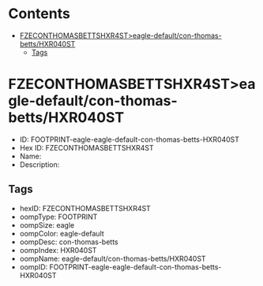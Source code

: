 



Contents
========

* [FZECONTHOMASBETTSHXR4ST>eagle-default/con-thomas-betts/HXR040ST](#fzeconthomasbettshxr4steagle-defaultcon-thomas-bettshxr040st)
	* [Tags](#tags)

# FZECONTHOMASBETTSHXR4ST>eagle-default/con-thomas-betts/HXR040ST

- ID: FOOTPRINT-eagle-eagle-default-con-thomas-betts-HXR040ST
- Hex ID: FZECONTHOMASBETTSHXR4ST
- Name: 
- Description: 

## Tags

- hexID: FZECONTHOMASBETTSHXR4ST
- oompType: FOOTPRINT
- oompSize: eagle
- oompColor: eagle-default
- oompDesc: con-thomas-betts
- oompIndex: HXR040ST
- oompName: eagle-default/con-thomas-betts/HXR040ST
- oompID: FOOTPRINT-eagle-eagle-default-con-thomas-betts-HXR040ST
